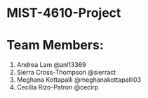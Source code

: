 # MIST-4610-Project

# Team Members:
1. Andrea Lam @anl13369
2. Sierra Cross-Thompson @sierract
3. Meghana Kottapalli @meghanakottapalli03
4. Cecilia Rizo-Patron @cecirp
